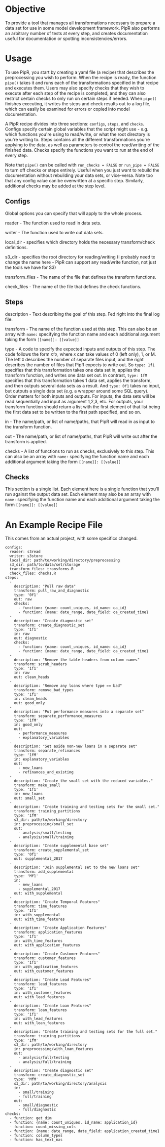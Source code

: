 
# Objective

To provide a tool that manages all transformations necessary to prepare a data set for use in some model development framework. PipR also performs an arbitrary number of tests at every step, and creates documentation useful for documentation or spotting inconsistencies/errors. 

# Usage

To use PipR, you start by creating a yaml file (a recipe) that describes the preprocessing you wish to perform. When the recipe is ready, the function `pipe()` takes it and runs each of the transformations specified in that recipe and executes them. Users may also specify checks that they wish to execute after each step of the recipe is completed, and they can also restrict certain checks to only run on certain steps if needed. When `pipe()` finishes executing, it writes the steps and check results out to a log file, which can easily be examined for errors or copied into model documentation. 

A PipR recipe divides into three sections: `configs`, `steps`, and `checks`. Configs specify certain global variables that the script might use - e.g. which functions you're using to read/write, or what the root directory is you're writing to. Steps contains all the different transformations you're applying to the data, as well as parameters to control the read/writing of the finished data. Checks specify the functions you want to run at the end of every step. 

Note that `pipe()` can be called with `run_checks = FALSE` or `run_pipe = FALSE` to turn off checks or steps entirely. Useful when you just want to rebuild the documentation without rebuilding your data sets, or vice-versa. Note too that any config value can be overwritten at a specific step. Similarly, additional checks may be added at the step level. 

## Configs

Global options you can specify that will apply to the whole process. 

reader - The function used to read in data sets. 

writer - The function used to write out data sets. 

local_dir - specifies which directory holds the necessary transform/check definitions. 

s3_dir - specifies the root directory for reading/writing (I probably need to change the name here - PipR can support any read/write function, not just the tools we have for S3)

transform\_files - The name of the file that defines the transform functions. 

check\_files - The name of the file that defines the check functions. 

## Steps

description - Text describing the goal of this step. Fed right into the final log file.  

transform - The name of the function used at this step. This can also be an array with `name:` specifying the function name and each additional argument taking the form `[[name]]: [[value]]`  

type - A code to specify the expected inputs and outputs of this step. The code follows the form `XfX`, where `X` can take values of 0 (left only), 1, or M. The left `X` describes the number of separate files input, and the right describes the number of files that PipR expects to write out. So `type: 1f1` specifies that this transformation takes one data set in, applies the transform function, and writes one data set out. In contrast, `type: 1fM` specifies that this transformation takes 1 data set, applies the transform, and then outputs several data sets as a result. And `type: 0f1` takes no input, but outputs a single data set (e.g. a wrapper around some SQL query). Order matters for both inputs and outputs. For inputs, the data sets will be read sequentially and input as argument 1,2,3, etc. For outputs, your transform function should return a list with the first element of that list being the first data set to be written to the first path specified, and so on.   

in - The name/path, or list of name/paths, that PipR will read in as input to the transform function.   

out - The name/path, or list of name/paths, that PipR will write out after the transform is applied. 

checks - A list of functions to run as checks, exclusively to this step. This can also be an array with `name:` specifying the function name and each additional argument taking the form `[[name]]: [[value]]`

## Checks

This section is a single list. Each element here is a single function that you'll run against the output data set. Each element may also be an array with `name:` specifying the function name and each additional argument taking the form `[[name]]: [[value]]`

# An Example Recipe File

This comes from an actual project, with some specifics changed. 

    configs:
      reader: s3read
      writer: s3store
      local_dir: path/to/working/directory/preprocessing
      s3_dir: path/to/data/set/storage
      transform_files: transforms.R
      check_files: checks.R
    steps:
      - 
        description: "Pull raw data"
        transform: pull_raw_and_diagnostic
        type: '0f1'
        out: raw
        checks: 
          - function: {name: count_uniques, id_name: ca_id}
          - function: {name: date_range, date_field: ca_created_time}
      -
        description: "Create diagnostic set"
        transform: create_diagnostic_set
        type: '1f1'
        in: raw
        out: diagnostic
        checks: 
          - function: {name: count_uniques, id_name: ca_id}
          - function: {name: date_range, date_field: ca_created_time}
      -
        description: "Remove the table headers from column names"
        transform: scrub_headers
        type: '1f1'
        in: raw
        out: clean_heads
      -
        description: "Remove any loans where type == bad"
        transform: remove_bad_types
        type: '1f1'
        in: clean_heads
        out: good_only
      -
        description: "Put performance measures into a separate set"
        transform: separate_performance_measures
        type: '1fM'
        in: good_only
        out:
          - performance_measures
          - explanatory_variables
      - 
        description: "Set aside non-new loans in a separate set"
        transform: separate_refinances
        type: '1fM'
        in: explanatory_variables
        out: 
          - new_loans
          - refinances_and_existing
      -
        description: "Create the small set with the reduced variables."
        transform: make_small
        type: '1f1'
        in: new_loans
        out: small_set
      -
        description: "Create training and testing sets for the small set."
        transform: training_partitions
        type: '1fM'
        s3_dir: path/to/working/directory
        in: preprocessing/small_set
        out: 
          - analysis/small/testing
          - analysis/small/training
      - 
        description: "Create supplemental base set"
        transform: create_supplemental_set
        type: '0f1'
        out: supplemental_2017
      - 
        description: "Join supplemental set to the new loans set"
        transform: add_supplemental
        type: 'Mf1'
        in:
          - new_loans
          - supplemental_2017
        out: with_supplemental
      -
        description: "Create Temporal Features"
        transform: time_features
        type: '1f1'
        in: with_supplemental
        out: with_time_features
      -
        description: "Create Application Features"
        transform: application_features
        type: '1f1'
        in: with_time_features
        out: with_application_features
      -
        description: "Create Customer Features"
        transform: customer_features
        type: '1f1'
        in: with_application_features
        out: with_customer_features
      -
        description: "Create Lead Features"
        transform: lead_features
        type: '1f1'
        in: with_customer_features
        out: with_lead_features
      -
        description: "Create Loan Features"
        transform: loan_features
        type: '1f1'
        in: with_lead_features
        out: with_loan_features
      -
        description: "Create training and testing sets for the full set."
        transform: training_partitions
        type: '1fM'
        s3_dir: path/to/working/directory
        in: preprocessing/with_loan_features
        out: 
          - analysis/full/testing
          - analysis/full/training
      -
        description: "Create diagnostic set"
        transform: create_diagnostic_set
        type: 'MfM'
        s3_dir: path/to/working/directory/analysis
        in:
          - small/training
          - full/training
        out: 
          - small/diagnostic
          - full/diagnostic
    checks:
      - function: get_dim
      - function: {name: count_uniques, id_name: application_id}
      - function: count_missing_cols
      - function: {name: date_range, date_field: application_created_time}
      - function: column_types
      - function: has_text_nas
